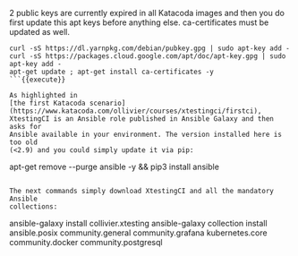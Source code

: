 2 public keys are currently expired in all Katacoda images and then you do first
update this apt keys before anything else. ca-certificates must be updated as
well.

```
curl -sS https://dl.yarnpkg.com/debian/pubkey.gpg | sudo apt-key add -
curl -sS https://packages.cloud.google.com/apt/doc/apt-key.gpg | sudo apt-key add -
apt-get update ; apt-get install ca-certificates -y
```{{execute}}

As highlighted in
[the first Katacoda scenario](https://www.katacoda.com/ollivier/courses/xtestingci/firstci),
XtestingCI is an Ansible role published in Ansible Galaxy and then asks for
Ansible available in your environment. The version installed here is too old
(<2.9) and you could simply update it via pip:

```
apt-get remove --purge ansible -y && pip3 install ansible
```{{execute}}

The next commands simply download XtestingCI and all the mandatory Ansible
collections:

```
ansible-galaxy install collivier.xtesting
ansible-galaxy collection install ansible.posix community.general community.grafana kubernetes.core community.docker community.postgresql
```{{execute}}
